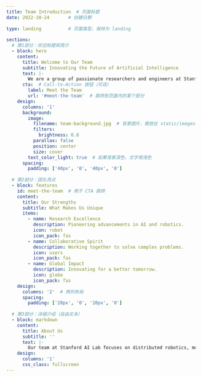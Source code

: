 ```yaml
---
title: Team Introduction  # 页面标题
date: 2022-10-24       # 创建日期
 
type: landing          # 页面类型，保持为 landing
 
sections:
  # 第1部分：欢迎标题和简介
  - block: hero
    content:
      title: Welcome to Our Team
      subtitle: Innovating the Future of Artificial Intelligence
      text: |-
        We are a group of passionate researchers and engineers at Stanford University, working on cutting-edge AI technologies. Learn more about our mission and the people behind it.
      cta:  # Call-to-Action 按钮（可选）
        label: Meet the Team
        url: '#meet-the-team'  # 跳转到页面内的某个部分
    design:
      columns: '1'
      background:
        image:
          filename: team-background.jpg  # 背景图片，需放在 static/images/
          filters:
            brightness: 0.8
          parallax: false
          position: center
          size: cover
        text_color_light: true  # 如果背景深色，文字用浅色
      spacing:
        padding: ['40px', '0', '40px', '0']
 
  # 第2部分：团队亮点
  - block: features
    id: meet-the-team  # 用于 CTA 跳转
    content:
      title: Our Strengths
      subtitle: What Makes Us Unique
      items:
        - name: Research Excellence
          description: Pioneering advancements in AI and robotics.
          icon: robot
          icon_pack: fas
        - name: Collaborative Spirit
          description: Working together to solve complex problems.
          icon: users
          icon_pack: fas
        - name: Global Impact
          description: Innovating for a better tomorrow.
          icon: globe
          icon_pack: fas
    design:
      columns: '2'  # 两列布局
      spacing:
        padding: ['20px', '0', '20px', '0']
 
  # 第3部分：详细介绍（自由文本）
  - block: markdown
    content:
      title: About Us
      subtitle: ''
      text: |-
        Our team at Stanford AI Lab focuses on distributed robotics, mobile computing, and programmable matter. Led by experts like Alice Wu and Zetao Xu, we develop self-reconfiguring robots and mobile sensor networks. Lorem ipsum dolor sit amet, consectetur adipiscing elit. Sed neque elit, tristique placerat feugiat ac, facilisis vitae arcu.
    design:
      columns: '1'
      css_class: fullscreen
---
```

